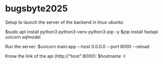 # bugsbyte2025

Setup to launch the server of the backend in linux ubunto:

$sudo apt install python3 python3-venv python3-pip -y
$pip install fastapi uvicorn sqlmodel

Run the server:
$uvicorn main:app --host 0.0.0.0 --port 8000 --reload

Know the link of the api (http://"host":8000):
$hostname -I
